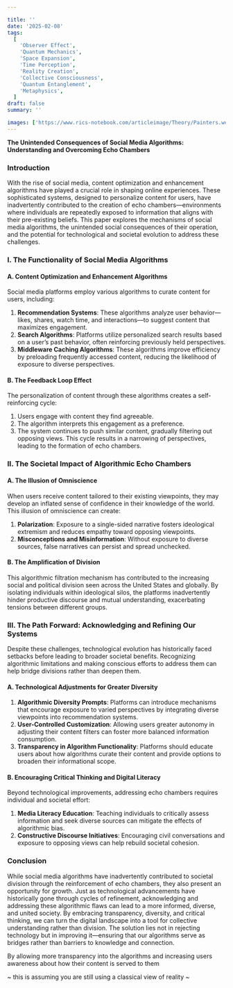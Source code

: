 ```yaml
---

title: ''
date: '2025-02-08'
tags:
  [
    'Observer Effect',
    'Quantum Mechanics',
    'Space Expansion',
    'Time Perception',
    'Reality Creation',
    'Collective Consciousness',
    'Quantum Entanglement',
    'Metaphysics',
  ]
draft: false
summary: ''

images: ['https://www.rics-notebook.com/articleimage/Theory/Painters.webp']
---
```


**The Unintended Consequences of Social Media Algorithms: Understanding and Overcoming Echo Chambers**

### Introduction

With the rise of social media, content optimization and enhancement algorithms have played a crucial role in shaping online experiences. These sophisticated systems, designed to personalize content for users, have inadvertently contributed to the creation of echo chambers—environments where individuals are repeatedly exposed to information that aligns with their pre-existing beliefs. This paper explores the mechanisms of social media algorithms, the unintended social consequences of their operation, and the potential for technological and societal evolution to address these challenges.

### I. The Functionality of Social Media Algorithms

#### A. Content Optimization and Enhancement Algorithms

Social media platforms employ various algorithms to curate content for users, including:

1. **Recommendation Systems**: These algorithms analyze user behavior—likes, shares, watch time, and interactions—to suggest content that maximizes engagement.
2. **Search Algorithms**: Platforms utilize personalized search results based on a user’s past behavior, often reinforcing previously held perspectives.
3. **Middleware Caching Algorithms**: These algorithms improve efficiency by preloading frequently accessed content, reducing the likelihood of exposure to diverse perspectives.

#### B. The Feedback Loop Effect

The personalization of content through these algorithms creates a self-reinforcing cycle:

1. Users engage with content they find agreeable.
2. The algorithm interprets this engagement as a preference.
3. The system continues to push similar content, gradually filtering out opposing views.
   This cycle results in a narrowing of perspectives, leading to the formation of echo chambers.

### II. The Societal Impact of Algorithmic Echo Chambers

#### A. The Illusion of Omniscience

When users receive content tailored to their existing viewpoints, they may develop an inflated sense of confidence in their knowledge of the world. This illusion of omniscience can create:

1. **Polarization**: Exposure to a single-sided narrative fosters ideological extremism and reduces empathy toward opposing viewpoints.
2. **Misconceptions and Misinformation**: Without exposure to diverse sources, false narratives can persist and spread unchecked.

#### B. The Amplification of Division

This algorithmic filtration mechanism has contributed to the increasing social and political division seen across the United States and globally. By isolating individuals within ideological silos, the platforms inadvertently hinder productive discourse and mutual understanding, exacerbating tensions between different groups.

### III. The Path Forward: Acknowledging and Refining Our Systems

Despite these challenges, technological evolution has historically faced setbacks before leading to broader societal benefits. Recognizing algorithmic limitations and making conscious efforts to address them can help bridge divisions rather than deepen them.

#### A. Technological Adjustments for Greater Diversity

1. **Algorithmic Diversity Prompts**: Platforms can introduce mechanisms that encourage exposure to varied perspectives by integrating diverse viewpoints into recommendation systems.
2. **User-Controlled Customization**: Allowing users greater autonomy in adjusting their content filters can foster more balanced information consumption.
3. **Transparency in Algorithm Functionality**: Platforms should educate users about how algorithms curate their content and provide options to broaden their informational scope.

#### B. Encouraging Critical Thinking and Digital Literacy

Beyond technological improvements, addressing echo chambers requires individual and societal effort:

1. **Media Literacy Education**: Teaching individuals to critically assess information and seek diverse sources can mitigate the effects of algorithmic bias.
2. **Constructive Discourse Initiatives**: Encouraging civil conversations and exposure to opposing views can help rebuild societal cohesion.

### Conclusion

While social media algorithms have inadvertently contributed to societal division through the reinforcement of echo chambers, they also present an opportunity for growth. Just as technological advancements have historically gone through cycles of refinement, acknowledging and addressing these algorithmic flaws can lead to a more informed, diverse, and united society. By embracing transparency, diversity, and critical thinking, we can turn the digital landscape into a tool for collective understanding rather than division. The solution lies not in rejecting technology but in improving it—ensuring that our algorithms serve as bridges rather than barriers to knowledge and connection.



By allowing more transparency into the algorithms and increasing users awareness about how their content is served to them 

~ this is assuming you are still using a classical view of reality ~
